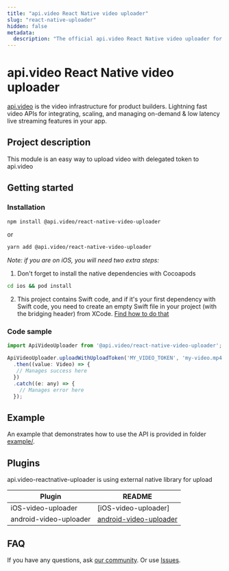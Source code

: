 ```yaml
---
title: "api.video React Native video uploader"
slug: "react-native-uploader"
hidden: false
metadata: 
  description: "The official api.video React Native video uploader for api.video. [api.video](https://api.video/) is the video infrastructure for product builders. Lightning fast video APIs for integrating, scaling, and managing on-demand & low latency live streaming features in your app."
---
```


# api.video React Native video uploader

[api.video](https://api.video/) is the video infrastructure for product builders. Lightning fast video APIs for integrating, scaling, and managing on-demand & low latency live streaming features in your app.

## Project description

This module is an easy way to upload video with delegated token to api.video

## Getting started

### Installation

```sh
npm install @api.video/react-native-video-uploader
```

or

```sh
yarn add @api.video/react-native-video-uploader
```

_Note: if you are on iOS, you will need two extra steps:_

1. Don't forget to install the native dependencies with Cocoapods

```sh
cd ios && pod install
```

2. This project contains Swift code, and if it's your first dependency with Swift code, you need to create an empty Swift file in your project (with the bridging header) from XCode. [Find how to do that](https://github.com/apivideo/api.video-reactnative-uploader/blob/main/docss/install_swift_dependency.md)

### Code sample

```js
import ApiVideoUploader from '@api.video/react-native-video-uploader';

ApiVideoUploader.uploadWithUploadToken('MY_VIDEO_TOKEN', 'my-video.mp4')
  .then((value: Video) => {
   // Manages success here
  })
  .catch((e: any) => {
    // Manages error here
  });
```

## Example

An example that demonstrates how to use the API is provided in folder [example/](https://github.com/apivideo/api.video-reactnative-uploader/tree/master/example).

## Plugins

api.video-reactnative-uploader is using external native library for upload

| Plugin                 | README                   |
| ---------------------- | ------------------------ |
| iOS-video-uploader     | [iOS-video-uploader]     |
| android-video-uploader | [android-video-uploader] |

## FAQ

If you have any questions, ask [our community](https://community.api.video).
Or use [Issues].

[//]: # "These are reference links used in the body of this note and get stripped out when the markdown processor does its job. There is no need to format nicely because it shouldn't be seen. Thanks SO - http://stackoverflow.com/questions/4823468/store-comments-in-markdown-syntax"
[videouploaderios]: https://github.com/apivideo/ios-video-uploader
[android-video-uploader]: https://github.com/apivideo/android-video-uploader
[issues]: https://github.com/apivideo/api.video-reactnative-uploader/issues
